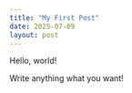```yaml
---
title: "My First Post"
date: 2025-07-09
layout: post
---
```


Hello, world!

Write anything what you want!

